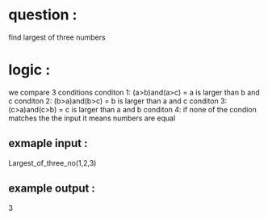 # question : 
find largest of three numbers

# logic :
we compare 3 conditions
    conditon 1: (a>b)and(a>c) = a is larger than b and c
    conditon 2: (b>a)and(b>c) = b is larger than a and c
    conditon 3: (c>a)and(c>b) = c is larger than a and b
    conditon 4: if none of the condion matches the the input it means numbers are equal 
    
## exmaple input : 
Largest_of_three_no(1,2,3)

## example output : 
3
